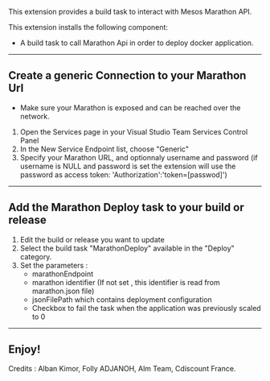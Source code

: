 This extension provides a build task to interact with Mesos Marathon API.

This extension installs the following component:
* A build task to call Marathon Api in order to deploy docker application.

___

## Create a generic Connection to your Marathon Url
* Make sure your Marathon is exposed and can be reached over the network.

1. Open the Services page in your Visual Studio Team Services Control Panel
1. In the New Service Endpoint list, choose "Generic"
1. Specify your Marathon URL, and optionnaly username and password (if username is NULL and password is set the extension will use the password as access token: 'Authorization':'token=[passwod]')

___

## Add the Marathon Deploy task to your build or release

1. Edit the build or release you want to update
1. Select the build task "MarathonDeploy" available in the "Deploy" category.
1. Set the parameters :
   * marathonEndpoint
   * marathon identifier (If not set , this identifier is read from marathon.json file)
   * jsonFilePath which contains deployment configuration
   * Checkbox to fail the task when the application was previously scaled to 0
   
___

## Enjoy!


Credits : Alban Kimor, Folly ADJANOH, Alm Team, Cdiscount France.